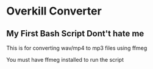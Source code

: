 # Overkill Converter

## My First Bash Script Dont't hate me

This is for converting wav/mp4 to mp3 files using ffmeg

You must have ffmeg installed to run the script
